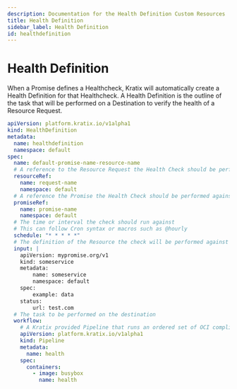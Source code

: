 ```yaml
---
description: Documentation for the Health Definition Custom Resources
title: Health Definition
sidebar_label: Health Definition
id: healthdefinition
---
```


# Health Definition

When a Promise defines a Healthcheck, Kratix will automatically create a Health Definition for that Healthcheck. A Health Definition is the outline of the task that will be performed on a Destination to verify the health of a Resource Request.

```yaml
apiVersion: platform.kratix.io/v1alpha1
kind: HealthDefinition
metadata:
  name: healthdefinition
  namespace: default
spec:
  name: default-promise-name-resource-name
  # A reference to the Resource Request the Health Check should be performed against
  resourceRef:
    name: request-name
    namespace: default
  # A reference the Promise the Health Check should be performed against  promiseRef:
  promiseRef:
    name: promise-name
    namespace: default
  # The time or interval the check should run against
  # This can follow Cron syntax or macros such as @hourly
  schedule: "* * * * *"
  # The definition of the Resource the check will be performed against
  input: |
    apiVersion: mypromise.org/v1
    kind: someservice
    metadata:
        name: someservice
        namespace: default
    spec:
        example: data
    status:
        url: test.com
  # The task to be performed on the destination
  workflow:
    # A Kratix provided Pipeline that runs an ordered set of OCI compliant images
    apiVersion: platform.kratix.io/v1alpha1
    kind: Pipeline
    metadata:
      name: health
    spec:
      containers:
        - image: busybox
          name: health
```
